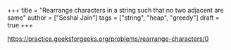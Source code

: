 +++
title = "Rearrange characters in a string such that no two adjacent are same"
author = ["Seshal Jain"]
tags = ["string", "heap", "greedy"]
draft = true
+++

<https://practice.geeksforgeeks.org/problems/rearrange-characters/0>
